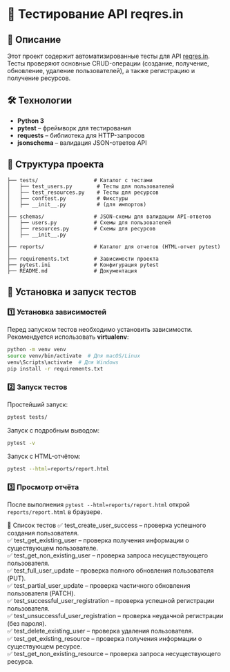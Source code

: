 # 📌 Тестирование API reqres.in

## 📖 Описание
Этот проект содержит автоматизированные тесты для API [reqres.in](https://reqres.in). Тесты проверяют основные CRUD-операции (создание, получение, обновление, удаление пользователей), а также регистрацию и получение ресурсов.

## 🛠 Технологии
- **Python 3**
- **pytest** – фреймворк для тестирования
- **requests** – библиотека для HTTP-запросов
- **jsonschema** – валидация JSON-ответов API

## 📂 Структура проекта
```
├── tests/                  # Каталог с тестами
│   ├── test_users.py        # Тесты для пользователей
│   ├── test_resources.py    # Тесты для ресурсов
│   ├── conftest.py          # Фикстуры
│   ├── __init__.py          # (для импортов)
│
├── schemas/                # JSON-схемы для валидации API-ответов
│   ├── users.py            # Схемы для пользователей
│   ├── resources.py        # Схемы для ресурсов
│   ├── __init__.py         
│
├── reports/                # Каталог для отчетов (HTML-отчет pytest)
│
├── requirements.txt        # Зависимости проекта
├── pytest.ini              # Конфигурация pytest
├── README.md               # Документация
```

## 🚀 Установка и запуск тестов
### 1️⃣ Установка зависимостей
Перед запуском тестов необходимо установить зависимости. Рекомендуется использовать **virtualenv**:
```sh
python -m venv venv
source venv/bin/activate  # Для macOS/Linux
venv\Scripts\activate  # Для Windows
pip install -r requirements.txt
```
### 2️⃣ Запуск тестов
Простейший запуск:
```sh
pytest tests/
```
Запуск с подробным выводом:
```sh
pytest -v
```
Запуск с HTML-отчётом:
```sh
pytest --html=reports/report.html
```
### 3️⃣ Просмотр отчёта
После выполнения `pytest --html=reports/report.html` открой `reports/report.html` в браузере.

🧪 Список тестов
✅ test_create_user_success – проверка успешного создания пользователя.<br />
✅ test_get_existing_user – проверка получения информации о существующем пользователе.<br />
✅ test_get_non_existing_user – проверка запроса несуществующего пользователя.<br />
✅ test_full_user_update – проверка полного обновления пользователя (PUT).<br />
✅ test_partial_user_update – проверка частичного обновления пользователя (PATCH).<br />
✅ test_successful_user_registration – проверка успешной регистрации пользователя.<br />
✅ test_unsuccessful_user_registration – проверка неудачной регистрации (без пароля).<br />
✅ test_delete_existing_user – проверка удаления пользователя.<br />
✅ test_get_existing_resource – проверка получения информации о существующем ресурсе.<br />
✅ test_get_non_existing_resource – проверка запроса несуществующего ресурса.<br />
